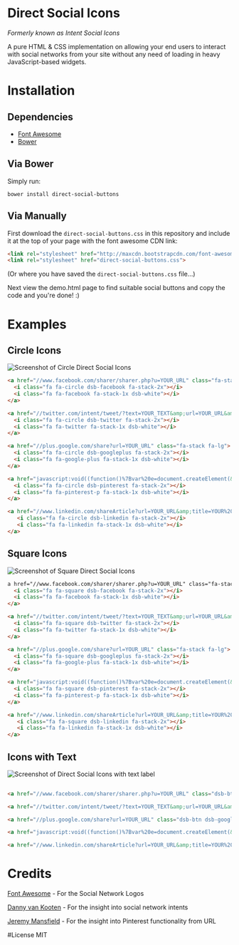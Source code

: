 Direct Social Icons
===================
*Formerly known as Intent Social Icons*

A pure HTML & CSS implementation on allowing your end users to interact with social networks from your site without any need of loading in heavy JavaScript-based widgets.

# Installation 
## Dependencies
* [Font Awesome](http://fortawesome.github.io/Font-Awesome/) 
* [Bower](http://bower.io/#install-bower) 

## Via Bower
Simply run:

```
bower install direct-social-buttons
```

## Via Manually

First download the `direct-social-buttons.css` in this repository and include it at the top of your page with the font awesome CDN link:

```html
<link rel="stylesheet" href="http://maxcdn.bootstrapcdn.com/font-awesome/4.3.0/css/font-awesome.min.css">
<link rel="stylesheet" href="direct-social-buttons.css">
```
(Or where you have saved the `direct-social-buttons.css` file...)

Next view the demo.html page to find suitable social buttons and copy the code and you're done! :) 


# Examples
## Circle Icons
![Screenshot of Circle Direct Social Icons](http://i.imgur.com/xOxbDm3.png)
```html
<a href="//www.facebook.com/sharer/sharer.php?u=YOUR_URL" class="fa-stack fa-lg">
  <i class="fa fa-circle dsb-facebook fa-stack-2x"></i>
  <i class="fa fa-facebook fa-stack-1x dsb-white"></i>
</a>

<a href="//twitter.com/intent/tweet/?text=YOUR_TEXT&amp;url=YOUR_URL&amp;via=YOUR_TWITTER" class="fa-stack fa-lg">
  <i class="fa fa-circle dsb-twitter fa-stack-2x"></i>
  <i class="fa fa-twitter fa-stack-1x dsb-white"></i>
</a>

<a href="//plus.google.com/share?url=YOUR_URL" class="fa-stack fa-lg">
  <i class="fa fa-circle dsb-googleplus fa-stack-2x"></i>
  <i class="fa fa-google-plus fa-stack-1x dsb-white"></i>
</a>

<a href="javascript:void((function()%7Bvar%20e=document.createElement(&apos;script&apos;);e.setAttribute(&apos;type&apos;,&apos;text/javascript&apos;);e.setAttribute(&apos;charset&apos;,&apos;UTF-8&apos;);e.setAttribute(&apos;src&apos;,&apos;//assets.pinterest.com/js/pinmarklet.js?r=&apos;+Math.random()*99999999);document.body.appendChild(e)%7D)());" class="fa-stack fa-lg">
  <i class="fa fa-circle dsb-pinterest fa-stack-2x"></i>
  <i class="fa fa-pinterest-p fa-stack-1x dsb-white"></i>
</a>

<a href="//www.linkedin.com/shareArticle?url=YOUR_URL&amp;title=YOUR%20TITLE&amp;summary=YOUR%20SUMMARY" class="fa-stack fa-lg">
   <i class="fa fa-circle dsb-linkedin fa-stack-2x"></i>
   <i class="fa fa-linkedin fa-stack-1x dsb-white"></i>
</a>
```
## Square Icons
![Screenshot of Square Direct Social Icons](http://i.imgur.com/nsRLSLp.png)
```html
a href="//www.facebook.com/sharer/sharer.php?u=YOUR_URL" class="fa-stack fa-lg">
  <i class="fa fa-square dsb-facebook fa-stack-2x"></i>
  <i class="fa fa-facebook fa-stack-1x dsb-white"></i>
</a>

<a href="//twitter.com/intent/tweet/?text=YOUR_TEXT&amp;url=YOUR_URL&amp;via=YOUR_TWITTER" class="fa-stack fa-lg">
  <i class="fa fa-square dsb-twitter fa-stack-2x"></i>
  <i class="fa fa-twitter fa-stack-1x dsb-white"></i>
</a>

<a href="//plus.google.com/share?url=YOUR_URL" class="fa-stack fa-lg">
  <i class="fa fa-square dsb-googleplus fa-stack-2x"></i>
  <i class="fa fa-google-plus fa-stack-1x dsb-white"></i>
</a>

<a href="javascript:void((function()%7Bvar%20e=document.createElement(&apos;script&apos;);e.setAttribute(&apos;type&apos;,&apos;text/javascript&apos;);e.setAttribute(&apos;charset&apos;,&apos;UTF-8&apos;);e.setAttribute(&apos;src&apos;,&apos;//assets.pinterest.com/js/pinmarklet.js?r=&apos;+Math.random()*99999999);document.body.appendChild(e)%7D)());" class="fa-stack fa-lg">
  <i class="fa fa-square dsb-pinterest fa-stack-2x"></i>
  <i class="fa fa-pinterest-p fa-stack-1x dsb-white"></i>
</a>

<a href="//www.linkedin.com/shareArticle?url=YOUR_URL&amp;title=YOUR%20TITLE&amp;summary=YOUR%20SUMMARY" class="fa-stack fa-lg">
   <i class="fa fa-square dsb-linkedin fa-stack-2x"></i>
   <i class="fa fa-linkedin fa-stack-1x dsb-white"></i>
</a>
```

## Icons with Text
![Screenshot of Direct Social Icons with text label](http://i.imgur.com/yVAncsL.png)
```html
 
<a href="//www.facebook.com/sharer/sharer.php?u=YOUR_URL" class="dsb-btn dsb-facebook-bg dsb-white"><i class="fa fa-facebook"></i> Share</a>

<a href="//twitter.com/intent/tweet/?text=YOUR_TEXT&amp;url=YOUR_URL&amp;via=YOUR_TWITTER" class="dsb-btn dsb-twitter-bg dsb-white"><i class="fa fa-twitter"></i> Tweet</a>

<a href="//plus.google.com/share?url=YOUR_URL" class="dsb-btn dsb-googleplus-bg dsb-white"><i class="fa fa-google-plus"></i> Share</a>

<a href="javascript:void((function()%7Bvar%20e=document.createElement(&apos;script&apos;);e.setAttribute(&apos;type&apos;,&apos;text/javascript&apos;);e.setAttribute(&apos;charset&apos;,&apos;UTF-8&apos;);e.setAttribute(&apos;src&apos;,&apos;//assets.pinterest.com/js/pinmarklet.js?r=&apos;+Math.random()*99999999);document.body.appendChild(e)%7D)());" class="dsb-btn dsb-pinterest-bg dsb-white"><i class="fa fa-pinterest-p"></i> Pin It</a>

<a href="//www.linkedin.com/shareArticle?url=YOUR_URL&amp;title=YOUR%20TITLE&amp;summary=YOUR%20SUMMARY" class="dsb-btn dsb-linkedin-bg dsb-white"><i class="fa fa-linkedin"></i> Share</a>
```

# Credits
[Font Awesome](http://fortawesome.github.io/Font-Awesome/) - For the Social Network Logos

[Danny van Kooten](https://dannyvankooten.com/add-plain-html-social-sharing-links-posts/) - For the insight into social network intents

[Jeremy Mansfield](http://www.brandaiddesignco.com/insights/add-a-custom-pinterest-pin-it-button-to-your-website/) - For the insight into Pinterest functionality from URL

#License 
MIT
